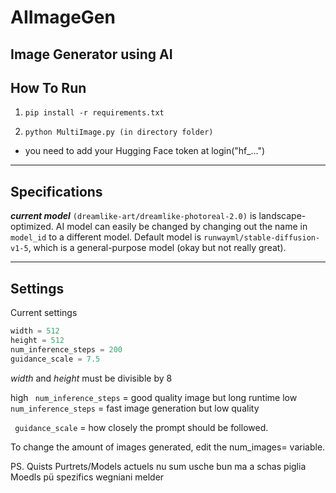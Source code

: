 # AIImageGen
Image Generator using AI
---

## How To Run

1. ```pip install -r requirements.txt```

2. ```python MultiImage.py (in directory folder) ```

- you need to add your Hugging Face token at  login("hf_...")  

---

## Specifications
***current model*** ``(dreamlike-art/dreamlike-photoreal-2.0)`` is landscape-optimized.
AI model can easily be changed by changing out the name in  ``model_id`` to a different model.
Default model is ``runwayml/stable-diffusion-v1-5``, which is a general-purpose model (okay but not really great).

---

## Settings

Current settings

```python
width = 512
height = 512
num_inference_steps = 200
guidance_scale = 7.5
```
*width* and *height* must be divisible by 8

high ``` num_inference_steps``` = good quality image but long runtime
low ``` num_inference_steps``` = fast image generation but low quality

``` guidance_scale``` = how closely the prompt should be followed.

To change the amount of images generated, edit the  num_images= variable.





PS. Quists Purtrets/Models actuels nu sum usche bun ma a schas piglia Moedls pü spezifics wegniani melder
